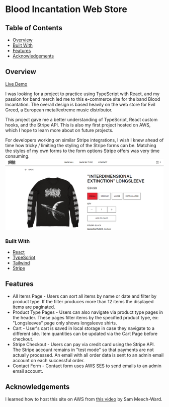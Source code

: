 # Blood Incantation Web Store

## Table of Contents

- [Overview](#overview)
- [Built With](#built-with)
- [Features](#features)
- [Acknowledgements](#acknowledgements)

## Overview

[Live Demo](https://fakebloodstore.xyz)

I was looking for a project to practice using TypeScript with React, and my
passion for band merch led me to this e-commerce site for the band Blood
Incantation. The overall design is based heavily on the web store for Evil
Greed, a European metal/extreme music distributor.

This project gave me a better understanding of TypeScript, React custom hooks,
and the Stripe API. This is also my first project hosted on AWS, which I hope to
learn more about on future projects.

For developers working on similar Stripe integrations, I wish I knew ahead of time
how tricky / limiting the styling of the Stripe forms can be. Matching the styles
of my own forms to the form options Stripe offers was very time consuming.
<br>
![Site screenshot](screenshot.png)

### Built With

- [React](https://react.dev/)
- [TypeScript](https://www.typescriptlang.org/)
- [Tailwind](https://www.tailwindcss.com)
- [Stripe](https://www.stripe.com)

## Features

- All Items Page - Users can sort all items by name or date and filter by product type.
  If the filter produces more than 12 items the displayed items are paginated.
- Product Type Pages - Users can also navigate via product type pages in the header.
  These pages filter items by the specified product type, ex: "Longsleeves" page only shows
  longsleeve shirts.
- Cart - User's cart is saved in local storage in case they navigate to a different site.
  Item quantities can be updated via the Cart Page before checkout.
- Stripe Checkout - Users can pay via credit card using the Stripe API. The Stripe account
  remains in "test mode" so that payments are not actually processed. An email with all
  order data is sent to an admin email account on each successful order.
- Contact Form - Contact form uses AWS SES to send emails to an admin email account.

## Acknowledgements

I learned how to host this site on AWS from [this video](https://www.youtube.com/watch?v=lPVgfSXTE1Y&t=472s) by Sam Meech-Ward.
